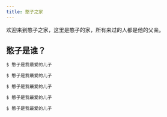 ```yaml
---
title: 憨子之家
---
```

欢迎来到憨子之家，这里是憨子的家，所有来过的人都是他的父亲。

## 憨子是谁？


``` bash
$ 憨子是我最爱的儿子
```

``` bash
$ 憨子是我最爱的儿子
```

``` bash
$ 憨子是我最爱的儿子
```

``` bash
$ 憨子是我最爱的儿子
```

``` bash
$ 憨子是我最爱的儿子
```